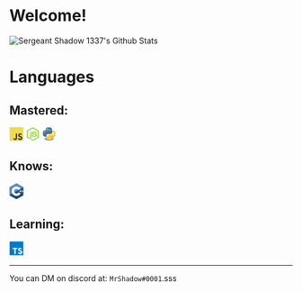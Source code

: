 # Welcome!
  
![Sergeant Shadow 1337's Github Stats](https://github-readme-stats.vercel.app/api?username=SergeantShadow1337&show_icons=true&theme=highcontrast&count_private=true)

<h1>Languages</h1>

<h2>Mastered: </h2>
<code><img width="25px" src="https://github.com/JonasSchiott/JonasSchiott/blob/master/assets/javascript.svg"></code>
<code><img width="25px" src="https://github.com/JonasSchiott/JonasSchiott/blob/master/assets/nodejs.svg"></code>
<code><img width="25px" src="https://github.com/JonasSchiott/JonasSchiott/blob/master/assets/python.png"></code>

<h2>Knows:</h2>
<code><img width="25px" src="https://github.com/JonasSchiott/JonasSchiott/blob/master/assets/cpp.svg"></code>

<h2>Learning:</h2>
<code><img width="25px" src="https://github.com/JonasSchiott/JonasSchiott/blob/master/assets/typescript.svg"></code>

---

You can DM on discord at: `MrShadow#0001`.sss
